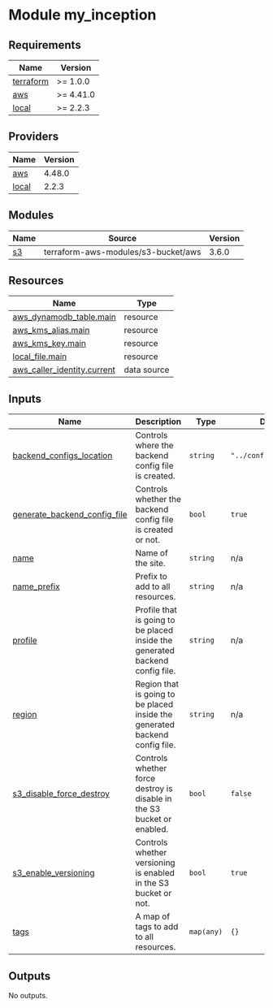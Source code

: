 # Module my_inception

<!-- BEGIN_TF_DOCS -->
## Requirements

| Name | Version |
|------|---------|
| <a name="requirement_terraform"></a> [terraform](#requirement\_terraform) | >= 1.0.0 |
| <a name="requirement_aws"></a> [aws](#requirement\_aws) | >= 4.41.0 |
| <a name="requirement_local"></a> [local](#requirement\_local) | >= 2.2.3 |

## Providers

| Name | Version |
|------|---------|
| <a name="provider_aws"></a> [aws](#provider\_aws) | 4.48.0 |
| <a name="provider_local"></a> [local](#provider\_local) | 2.2.3 |

## Modules

| Name | Source | Version |
|------|--------|---------|
| <a name="module_s3"></a> [s3](#module\_s3) | terraform-aws-modules/s3-bucket/aws | 3.6.0 |

## Resources

| Name | Type |
|------|------|
| [aws_dynamodb_table.main](https://registry.terraform.io/providers/hashicorp/aws/latest/docs/resources/dynamodb_table) | resource |
| [aws_kms_alias.main](https://registry.terraform.io/providers/hashicorp/aws/latest/docs/resources/kms_alias) | resource |
| [aws_kms_key.main](https://registry.terraform.io/providers/hashicorp/aws/latest/docs/resources/kms_key) | resource |
| [local_file.main](https://registry.terraform.io/providers/hashicorp/local/latest/docs/resources/file) | resource |
| [aws_caller_identity.current](https://registry.terraform.io/providers/hashicorp/aws/latest/docs/data-sources/caller_identity) | data source |

## Inputs

| Name | Description | Type | Default | Required |
|------|-------------|------|---------|:--------:|
| <a name="input_backend_configs_location"></a> [backend\_configs\_location](#input\_backend\_configs\_location) | Controls where the backend config file is created. | `string` | `"../configs/backends"` | no |
| <a name="input_generate_backend_config_file"></a> [generate\_backend\_config\_file](#input\_generate\_backend\_config\_file) | Controls whether the backend config file is created or not. | `bool` | `true` | no |
| <a name="input_name"></a> [name](#input\_name) | Name of the site. | `string` | n/a | yes |
| <a name="input_name_prefix"></a> [name\_prefix](#input\_name\_prefix) | Prefix to add to all resources. | `string` | n/a | yes |
| <a name="input_profile"></a> [profile](#input\_profile) | Profile that is going to be placed inside the generated backend config file. | `string` | n/a | yes |
| <a name="input_region"></a> [region](#input\_region) | Region that is going to be placed inside the generated backend config file. | `string` | n/a | yes |
| <a name="input_s3_disable_force_destroy"></a> [s3\_disable\_force\_destroy](#input\_s3\_disable\_force\_destroy) | Controls whether force destroy is disable in the S3 bucket or enabled. | `bool` | `false` | no |
| <a name="input_s3_enable_versioning"></a> [s3\_enable\_versioning](#input\_s3\_enable\_versioning) | Controls whether versioning is enabled in the S3 bucket or not. | `bool` | `true` | no |
| <a name="input_tags"></a> [tags](#input\_tags) | A map of tags to add to all resources. | `map(any)` | `{}` | no |

## Outputs

No outputs.
<!-- END_TF_DOCS -->